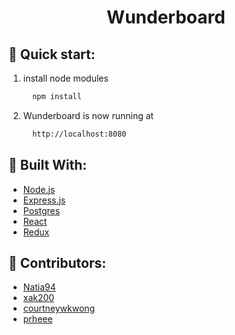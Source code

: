 <h1 align="center">
Wunderboard 
</h1>

## 🚀 Quick start:

1.  install node modules  

    ```sh
      npm install
    ```
2. Wunderboard is now running at
    ```sh
      http://localhost:8080
    ```


## 🚀 Built With:

* [Node.js](https://nodejs.org/en/docs/)
* [Express.js](https://expressjs.com) 
* [Postgres](https://www.postgresql.org)
* [React](https://reactjs.org/docs/getting-started.html)
* [Redux](https://https://redux.js.org/)

## 🚀 Contributors:
* [Natia94]()
* [xak200]()
* [courtneywkwong]() 
* [prheee]()
